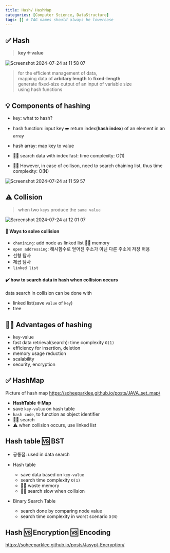 ```yaml
---
title: Hash/ HashMap
categories: [Computer Science, DataStructure]
tags: [] # TAG names should always be lowercase
---
```


## ✅ Hash

> **key ➕ value**

![Screenshot 2024-07-24 at 11 58 07](https://github.com/user-attachments/assets/ae0d3862-4cba-49b0-bbbb-56c270ccbc9b)

> for the efficient management of data, <br>
> mapping data of **arbitary length** to **fixed-length** <br>
> generate fixed-size output of an input of variable size <br>
> using hash functions <br>

## 💡 Components of hashing

- key: what to hash?
- hash function: input key ➡️ return index(**hash index**) of an element in an array
- hash array: map key to value

- 👍🏻 search data with index fast: time complexity: O(1)
- 👍🏻 However, in case of collison, need to search chaining list, thus time complexity: O(N)

![Screenshot 2024-07-24 at 11 59 57](https://github.com/user-attachments/assets/d1e6a8bd-3498-4d5b-a80e-0f18ebce8475)

## ⚠️ Collision

> when two `keys` produce the `same value` <br>

![Screenshot 2024-07-24 at 12 01 07](https://github.com/user-attachments/assets/408b2cfb-bc9b-481b-a4d3-7ca64f3fb72d)

#### 💊 Ways to solve collision

- `chanining`: add node as linked list 👎🏻 memory
- `open addressing`: 해시함수로 얻어진 주소가 아닌 다른 주소에 저장 허용
- 선형 탐사
- 제곱 탐사
- `linked list`

#### ✔️ how to search data in hash when collision occurs

data search in collision can be done with

- linked list(save `value` of `key`)
- tree

## 👍🏻 Advantages of hashing

- key-value
- fast data retrieval(search): time complexity `O(1)`
- efficiency for insertion, deletion
- memory usage reduction
- scalability
- security, encryption

## ✅ HashMap

Picture of hash map <https://soheeparklee.github.io/posts/JAVA_set_map/>

- **HashTable ➕ Map**
- save `key-value` on hash table
- `hash code`, to function as object identifier
- 👍🏻 search
- ⚠️ when collision occurs, use linked list

## Hash table 🆚 BST

- 공통점: used in data search

- Hash table

  - save data based on `key-value`
  - search time complexity `O(1)`
  - 👎🏻 waste memory
  - 👎🏻 search slow when collision

- Binary Search Table
  - search done by comparing node value
  - search time complexity in worst scenario `O(N)`

## Hash 🆚 Encryption 🆚 Encoding

<https://soheeparklee.github.io/posts/Jasypt-Encryption/>
